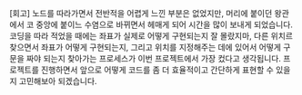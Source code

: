 [회고]
노드를 따라가면서 전반적을 어렵게 느낀 부분은 없었지만, 머리에 붙이던 왕관에서 코 중앙에 붙이느 수염으로 바뀌면서 헤매게 되어 시간을 많이 보내게 되었습니다.
코딩을 따라 적었을 때에는 좌표가 실제로 어떻게 구현되는지 잘 몰랐지마, 다른 위치르 찾으면서 좌표가 어떻게 구현되는지, 그리고 위치를 지정해주는 데에 있어서 어떻게 구문을 짜야 되는지 찾아가는 프로세스가 이번 프로젝트에서 가장 컸다고 생각됩니다.
프로젝트를 진행하면서 앞으로 어떻게 코드를 좀 더 효율적이고 간단하게 표현할 수 있을지 고민해보아 되겠습니다.
